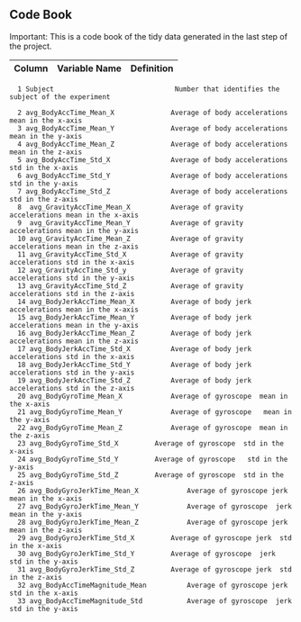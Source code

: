 ## Code Book

Important: This is a code book of the tidy data generated in the last step of the project.


Column | Variable Name                     | Definition
-------|-----------------------------------|-------------------------------------------------------
      1 Subject						         Number that identifies the subject of the experiment
	  
      2 avg_BodyAccTime_Mean_X				Average of body accelerations mean in the x-axis
	  3 avg_BodyAccTime_Mean_Y				Average of body accelerations mean in the y-axis
	  4 avg_BodyAccTime_Mean_Z				Average of body accelerations mean in the z-axis
	  5 avg_BodyAccTime_Std_X				Average of body accelerations std in the x-axis
	  6 avg_BodyAccTime_Std_Y				Average of body accelerations std in the y-axis
	  7 avg_BodyAccTime_Std_Z				Average of body accelerations std in the z-axis
	  8  avg_GravityAccTime_Mean_X			Average of gravity accelerations mean in the x-axis
	  9  avg_GravityAccTime_Mean_Y			Average of gravity accelerations mean in the y-axis
	  10 avg_GravityAccTime_Mean_Z			Average of gravity accelerations mean in the z-axis
	  11 avg_GravityAccTime_Std_X			Average of gravity accelerations std in the x-axis
	  12 avg_GravityAccTime_Std_y			Average of gravity accelerations std in the y-axis
	  13 avg_GravityAccTime_Std_Z			Average of gravity accelerations std in the z-axis
	  14 avg_BodyJerkAccTime_Mean_X			Average of body jerk accelerations mean in the x-axis
	  15 avg_BodyJerkAccTime_Mean_Y			Average of body jerk  accelerations mean in the y-axis
	  16 avg_BodyJerkAccTime_Mean_Z			Average of body jerk  accelerations mean in the z-axis
	  17 avg_BodyJerkAccTime_Std_X			Average of body jerk accelerations std in the x-axis
	  18 avg_BodyJerkAccTime_Std_Y			Average of body jerk  accelerations std in the y-axis
	  19 avg_BodyJerkAccTime_Std_Z			Average of body jerk  accelerations std in the z-axis
	  20 avg_BodyGyroTime_Mean_X			Average of gyroscope  mean in the x-axis
	  21 avg_BodyGyroTime_Mean_Y			Average of gyroscope   mean in the y-axis
	  22 avg_BodyGyroTime_Mean_Z			Average of gyroscope  mean in the z-axis
	  23 avg_BodyGyroTime_Std_X			Average of gyroscope  std in the x-axis
	  24 avg_BodyGyroTime_Std_Y			Average of gyroscope   std in the y-axis
	  25 avg_BodyGyroTime_Std_Z			Average of gyroscope  std in the z-axis
	  26 avg_BodyGyroJerkTime_Mean_X			Average of gyroscope jerk  mean in the x-axis
	  27 avg_BodyGyroJerkTime_Mean_Y			Average of gyroscope  jerk  mean in the y-axis
	  28 avg_BodyGyroJerkTime_Mean_Z			Average of gyroscope jerk  mean in the z-axis
	  29 avg_BodyGyroJerkTime_Std_X			Average of gyroscope jerk  std in the x-axis
	  30 avg_BodyGyroJerkTime_Std_Y			Average of gyroscope  jerk  std in the y-axis
	  31 avg_BodyGyroJerkTime_Std_Z			Average of gyroscope jerk  std in the z-axis
	  32 avg_BodyAccTimeMagnitude_Mean			Average of gyroscope jerk  std in the x-axis
	  33 avg_BodyAccTimeMagnitude_Std			Average of gyroscope  jerk  std in the y-axis

